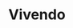 ---
title: "Vivendo"
url: /ciudad-de-guatemala/vivendo-bulevar-los-proceres/
shop: tienda de variedades
---